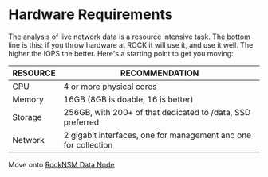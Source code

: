 # Hardware Requirements
The analysis of live network data is a resource intensive task. The bottom line is this: if you throw hardware at ROCK it will use it, and use it well. The higher the IOPS the better. Here's a starting point to get you moving:

| RESOURCE | RECOMMENDATION                                                  |
|----------|-----------------------------------------------------------------|
| CPU      | 4 or more physical cores                                        |
| Memory   | 16GB (8GB is doable, 16 is better)                              |
| Storage  | 256GB, with 200+ of that dedicated to /data, SSD preferred      |
| Network  | 2 gigabit interfaces, one for management and one for collection |

Move onto [RockNSM Data Node](rocknsm-sensor.md)
